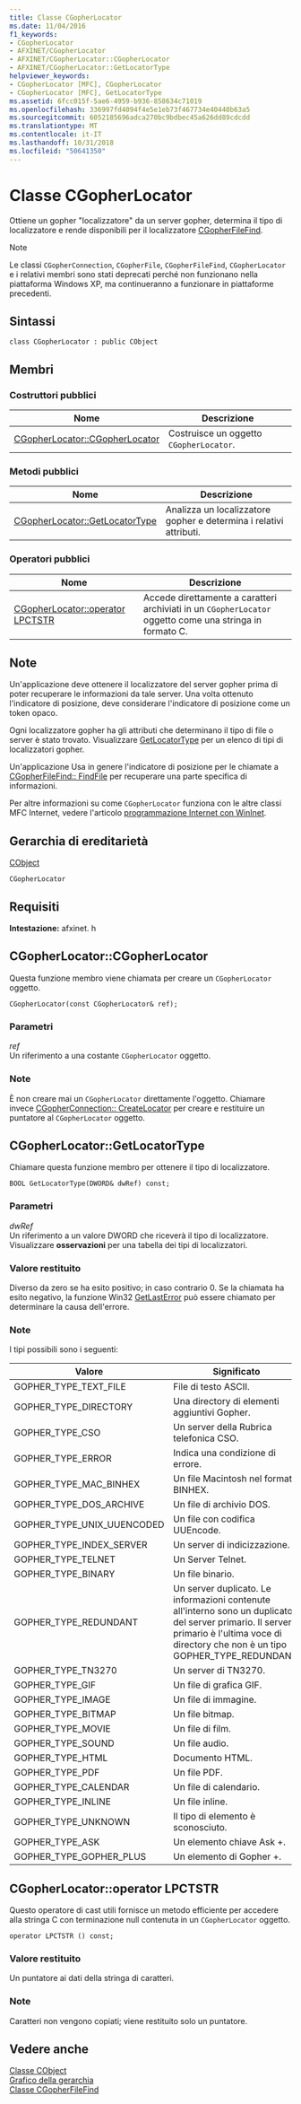 ```yaml
---
title: Classe CGopherLocator
ms.date: 11/04/2016
f1_keywords:
- CGopherLocator
- AFXINET/CGopherLocator
- AFXINET/CGopherLocator::CGopherLocator
- AFXINET/CGopherLocator::GetLocatorType
helpviewer_keywords:
- CGopherLocator [MFC], CGopherLocator
- CGopherLocator [MFC], GetLocatorType
ms.assetid: 6fcc015f-5ae6-4959-b936-858634c71019
ms.openlocfilehash: 336997fd4094f4e5e1eb73f467734e40440b63a5
ms.sourcegitcommit: 6052185696adca270bc9bdbec45a626dd89cdcdd
ms.translationtype: MT
ms.contentlocale: it-IT
ms.lasthandoff: 10/31/2018
ms.locfileid: "50641350"
---
```

# <a name="cgopherlocator-class"></a>Classe CGopherLocator

Ottiene un gopher "localizzatore" da un server gopher, determina il tipo di localizzatore e rende disponibili per il localizzatore [CGopherFileFind](../../mfc/reference/cgopherfilefind-class.md).

> [!NOTE]
>  Le classi `CGopherConnection`, `CGopherFile`, `CGopherFileFind`, `CGopherLocator` e i relativi membri sono stati deprecati perché non funzionano nella piattaforma Windows XP, ma continueranno a funzionare in piattaforme precedenti.

## <a name="syntax"></a>Sintassi

```
class CGopherLocator : public CObject
```

## <a name="members"></a>Membri

### <a name="public-constructors"></a>Costruttori pubblici

|Nome|Descrizione|
|----------|-----------------|
|[CGopherLocator::CGopherLocator](#cgopherlocator)|Costruisce un oggetto `CGopherLocator`.|

### <a name="public-methods"></a>Metodi pubblici

|Nome|Descrizione|
|----------|-----------------|
|[CGopherLocator::GetLocatorType](#getlocatortype)|Analizza un localizzatore gopher e determina i relativi attributi.|

### <a name="public-operators"></a>Operatori pubblici

|Nome|Descrizione|
|----------|-----------------|
|[CGopherLocator::operator LPCTSTR](#operator_lpctstr)|Accede direttamente a caratteri archiviati in un `CGopherLocator` oggetto come una stringa in formato C.|

## <a name="remarks"></a>Note

Un'applicazione deve ottenere il localizzatore del server gopher prima di poter recuperare le informazioni da tale server. Una volta ottenuto l'indicatore di posizione, deve considerare l'indicatore di posizione come un token opaco.

Ogni localizzatore gopher ha gli attributi che determinano il tipo di file o server è stato trovato. Visualizzare [GetLocatorType](#getlocatortype) per un elenco di tipi di localizzatori gopher.

Un'applicazione Usa in genere l'indicatore di posizione per le chiamate a [CGopherFileFind:: FindFile](../../mfc/reference/cgopherfilefind-class.md#findfile) per recuperare una parte specifica di informazioni.

Per altre informazioni su come `CGopherLocator` funziona con le altre classi MFC Internet, vedere l'articolo [programmazione Internet con WinInet](../../mfc/win32-internet-extensions-wininet.md).

## <a name="inheritance-hierarchy"></a>Gerarchia di ereditarietà

[CObject](../../mfc/reference/cobject-class.md)

`CGopherLocator`

## <a name="requirements"></a>Requisiti

**Intestazione:** afxinet. h

##  <a name="cgopherlocator"></a>  CGopherLocator::CGopherLocator

Questa funzione membro viene chiamata per creare un `CGopherLocator` oggetto.

```
CGopherLocator(const CGopherLocator& ref);
```

### <a name="parameters"></a>Parametri

*ref*<br/>
Un riferimento a una costante `CGopherLocator` oggetto.

### <a name="remarks"></a>Note

È non creare mai un `CGopherLocator` direttamente l'oggetto. Chiamare invece [CGopherConnection:: CreateLocator](../../mfc/reference/cgopherconnection-class.md#createlocator) per creare e restituire un puntatore al `CGopherLocator` oggetto.

##  <a name="getlocatortype"></a>  CGopherLocator::GetLocatorType

Chiamare questa funzione membro per ottenere il tipo di localizzatore.

```
BOOL GetLocatorType(DWORD& dwRef) const;
```

### <a name="parameters"></a>Parametri

*dwRef*<br/>
Un riferimento a un valore DWORD che riceverà il tipo di localizzatore. Visualizzare **osservazioni** per una tabella dei tipi di localizzatori.

### <a name="return-value"></a>Valore restituito

Diverso da zero se ha esito positivo; in caso contrario 0. Se la chiamata ha esito negativo, la funzione Win32 [GetLastError](https://msdn.microsoft.com/library/windows/desktop/ms679360) può essere chiamato per determinare la causa dell'errore.

### <a name="remarks"></a>Note

I tipi possibili sono i seguenti:

|Valore|Significato|
|-----------|-------------|
|GOPHER_TYPE_TEXT_FILE|File di testo ASCII.|
|GOPHER_TYPE_DIRECTORY|Una directory di elementi aggiuntivi Gopher.|
|GOPHER_TYPE_CSO|Un server della Rubrica telefonica CSO.|
|GOPHER_TYPE_ERROR|Indica una condizione di errore.|
|GOPHER_TYPE_MAC_BINHEX|Un file Macintosh nel formato BINHEX.|
|GOPHER_TYPE_DOS_ARCHIVE|Un file di archivio DOS.|
|GOPHER_TYPE_UNIX_UUENCODED|Un file con codifica UUEncode.|
|GOPHER_TYPE_INDEX_SERVER|Un server di indicizzazione.|
|GOPHER_TYPE_TELNET|Un Server Telnet.|
|GOPHER_TYPE_BINARY|Un file binario.|
|GOPHER_TYPE_REDUNDANT|Un server duplicato. Le informazioni contenute all'interno sono un duplicato del server primario. Il server primario è l'ultima voce di directory che non è un tipo GOPHER_TYPE_REDUNDANT.|
|GOPHER_TYPE_TN3270|Un server di TN3270.|
|GOPHER_TYPE_GIF|Un file di grafica GIF.|
|GOPHER_TYPE_IMAGE|Un file di immagine.|
|GOPHER_TYPE_BITMAP|Un file bitmap.|
|GOPHER_TYPE_MOVIE|Un file di film.|
|GOPHER_TYPE_SOUND|Un file audio.|
|GOPHER_TYPE_HTML|Documento HTML.|
|GOPHER_TYPE_PDF|Un file PDF.|
|GOPHER_TYPE_CALENDAR|Un file di calendario.|
|GOPHER_TYPE_INLINE|Un file inline.|
|GOPHER_TYPE_UNKNOWN|Il tipo di elemento è sconosciuto.|
|GOPHER_TYPE_ASK|Un elemento chiave Ask +.|
|GOPHER_TYPE_GOPHER_PLUS|Un elemento di Gopher +.|

##  <a name="operator_lpctstr"></a>  CGopherLocator::operator LPCTSTR

Questo operatore di cast utili fornisce un metodo efficiente per accedere alla stringa C con terminazione null contenuta in un `CGopherLocator` oggetto.

```
operator LPCTSTR () const;
```

### <a name="return-value"></a>Valore restituito

Un puntatore ai dati della stringa di caratteri.

### <a name="remarks"></a>Note

Caratteri non vengono copiati; viene restituito solo un puntatore.

## <a name="see-also"></a>Vedere anche

[Classe CObject](../../mfc/reference/cobject-class.md)<br/>
[Grafico della gerarchia](../../mfc/hierarchy-chart.md)<br/>
[Classe CGopherFileFind](../../mfc/reference/cgopherfilefind-class.md)
